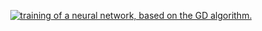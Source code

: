 <p align="center">
  <a align="center" href="">
    <!-- "https://latex.codecogs.com/svg.image?\huge%20\sin^2(x)+\cos^2(x)=1" -->
    <!-- img alt="Python" src="https://latex.codecogs.com/png.latex?%5Cdpi%7B300%7D%20%5Chuge%20%7Be%7D%5E%7Bi%5Cpi%7D&plus;1%3D0"/-->
    <img src="https://quicklatex.com/cache3/16/ql_4475b6ee4e6e79901721867310ae1e16_l3.png" title="training of a neural network, based on the GD algorithm." />
  </a>
</p>
